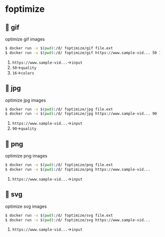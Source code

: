 # foptimize
## :whale: gif
optimize gif images
```bash
$ docker run -v $(pwd):/d/ foptimize/gif file.ext
$ docker run -v $(pwd):/d/ foptimize/gif https://www.sample-vid... 50 16
```
1. `https://www.sample-vid...`→`input`
2. `50`→`quality`
3. `16`→`colors`
## :whale: jpg
optimize jpg images
```bash
$ docker run -v $(pwd):/d/ foptimize/jpg file.ext
$ docker run -v $(pwd):/d/ foptimize/jpg https://www.sample-vid... 90
```
1. `https://www.sample-vid...`→`input`
2. `90`→`quality`
## :whale: png
optimize png images
```bash
$ docker run -v $(pwd):/d/ foptimize/png file.ext
$ docker run -v $(pwd):/d/ foptimize/png https://www.sample-vid...
```
1. `https://www.sample-vid...`→`input`
## :whale: svg
optimize svg images
```bash
$ docker run -v $(pwd):/d/ foptimize/svg file.ext
$ docker run -v $(pwd):/d/ foptimize/svg https://www.sample-vid...
```
1. `https://www.sample-vid...`→`input`
